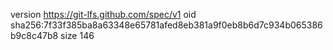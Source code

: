 version https://git-lfs.github.com/spec/v1
oid sha256:7f33f385ba8a63348e65781afed8eb381a9f0eb8b6d7c934b065386b9c8c47b8
size 146
